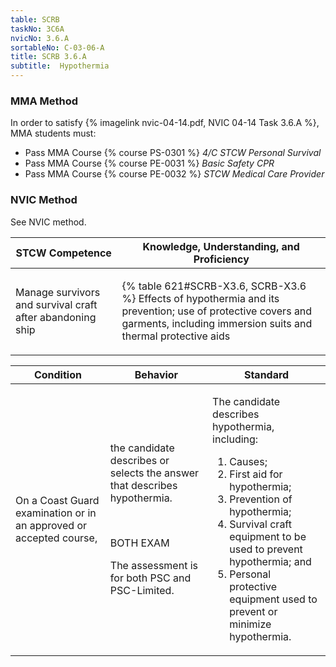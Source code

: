 ```yaml
---
table: SCRB
taskNo: 3C6A
nvicNo: 3.6.A 
sortableNo: C-03-06-A
title: SCRB 3.6.A 
subtitle:  Hypothermia
---
```



### MMA Method

In order to satisfy  {% imagelink nvic-04-14.pdf, NVIC 04-14 Task 3.6.A %}, MMA students must:

* Pass MMA Course {% course PS-0301 %}  *4/C STCW Personal Survival*
* Pass MMA Course {% course PE-0031 %}  *Basic Safety CPR*
* Pass MMA Course {% course PE-0032 %}  *STCW Medical Care Provider*


### NVIC Method

<a onclick="togglevisibility('nvic_methods')" >See NVIC method.</a>

<div id='nvic_methods' class='hide'>

<table>
<thead>
<tr>
<th class='forty'> STCW Competence </th>
<th class='sixty'> Knowledge, Understanding, and Proficiency </th>
</tr>
</thead>




<tbody>
<tr><td markdown='1'>

Manage survivors and survival craft after abandoning ship

</td><td markdown='1'>

{% table 621#SCRB-X3.6, SCRB-X3.6 %} Effects of hypothermia and its prevention; use of protective covers and garments, including immersion suits and thermal protective aids

</td></tr>


</tbody>
</table>


<table>
<thead>
<tr><th class='twenty'>  Condition </th><th class='twenty'> Behavior </th><th  class='sixty'>Standard </th></tr>
</thead>
<tbody >



<tr><td markdown='1'>

On a Coast Guard examination or in an approved or accepted course,

</td><td markdown='1'>

the candidate describes or selects the answer that describes hypothermia.

<br>

<div class="tooltip" markdown='1'>

BOTH
EXAM

The assessment is for both PSC and PSC-Limited.

</div>


</td><td markdown='1'>

The candidate describes hypothermia, including:

1. Causes;
2. First aid for hypothermia;
3. Prevention of hypothermia;
4. Survival craft equipment to be used to prevent hypothermia; and 
5. Personal protective equipment used to prevent or minimize hypothermia. 

</td></tr>
</tbody>
</table>
</div>
